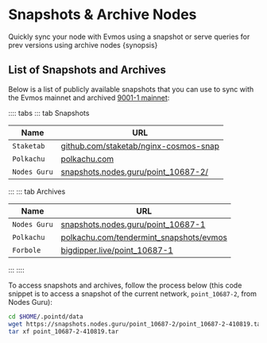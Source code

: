 <!--
order: 6
-->

# Snapshots & Archive Nodes

Quickly sync your node with Evmos using a snapshot or serve queries for prev versions using archive nodes {synopsis}

## List of Snapshots and Archives

Below is a list of publicly available snapshots that you can use to sync with the Evmos mainnet and
archived [9001-1 mainnet](https://github.com/tharsis/mainnet/tree/main/point_10687-1):

<!-- markdown-link-check-disable -->
:::: tabs
::: tab Snapshots

| Name        | URL                                                                     |
| -------------|------------------------------------------------------------------------ |
| `Staketab`   | [github.com/staketab/nginx-cosmos-snap](https://github.com/staketab/nginx-cosmos-snap/blob/main/docs/evmos.md) |
| `Polkachu`   | [polkachu.com](https://www.polkachu.com/tendermint_snapshots/evmos)                   |
| `Nodes Guru` | [snapshots.nodes.guru/point_10687-2/](snapshots.nodes.guru/point_10687-2/)                   |
:::
::: tab Archives
<!-- markdown-link-check-disable -->

| Name           | URL                                                                             |
| ---------------|---------------------------------------------------------------------------------|
| `Nodes Guru`   | [snapshots.nodes.guru/point_10687-1](https://snapshots.nodes.guru/point_10687-1/)                                    |
| `Polkachu`     | [polkachu.com/tendermint_snapshots/evmos](https://www.polkachu.com/tendermint_snapshots/evmos)                           |
| `Forbole`      | [bigdipper.live/point_10687-1](https://s3.bigdipper.live.eu-central-1.linodeobjects.com/point_10687-1.tar.lz4) |
:::
::::

To access snapshots and archives, follow the process below (this code snippet is to access a snapshot of the current network, `point_10687-2`, from Nodes Guru):

```bash
cd $HOME/.pointd/data
wget https://snapshots.nodes.guru/point_10687-2/point_10687-2-410819.tar
tar xf point_10687-2-410819.tar
```
